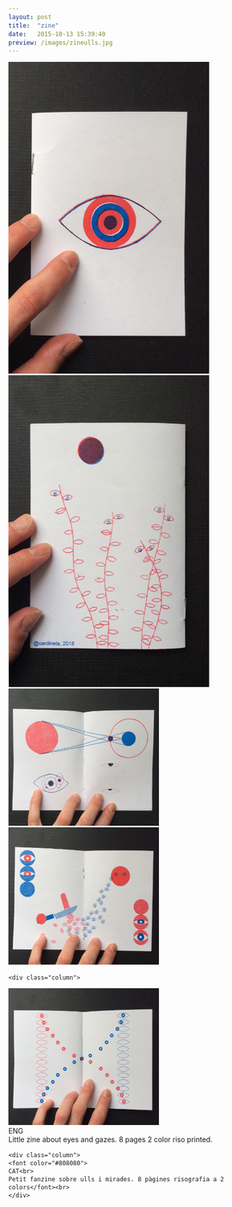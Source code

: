 ```yaml
---
layout: post
title:  "zine"
date:   2015-10-13 15:39:40
preview: /images/zineulls.jpg
---
```





<div class="row">

<div class="column">
 <img src="/images/zine1.jpg" alt="drawing" width="400">
</div>

 <div class="column">
<img src="/images/zine5.jpg" alt="drawing" width="400">
</div>


</div>
<div class="row">

  <div class="column">
 <img src="/images/zine2.jpg" alt="drawing" width="300">
</div>

   <div class="column">
  <img src="/images/zine3.jpg" alt="drawing" width="300">
   </div>


    <div class="column">
   <img src="/images/zine4.jpg" alt="drawing" width="300">
    </div>

 </div>

 <div class="row">

   <div class="column">
   ENG<br>
   Little zine about eyes and gazes. 8 pages 2 color riso printed.<br>
 </div>

    <div class="column">
    <font color="#808080">
    CAT<br>
    Petit fanzine sobre ulls i mirades. 8 pàgines risografia a 2 colors</font><br>
    </div>



  </div>
